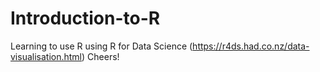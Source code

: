 # Introduction-to-R
Learning to use R using R for Data Science (https://r4ds.had.co.nz/data-visualisation.html)
Cheers!
